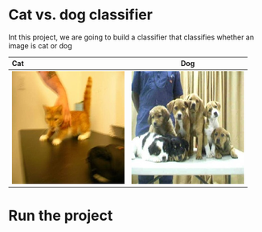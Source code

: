 # Cat vs. dog classifier

Int this project, we are going to build a classifier that classifies whether an image is cat or dog 

Cat          | Dog
:------------|-------------
![](figures/cat.0.jpg) | ![](figures/dog.0.jpg)

# Run the project 
